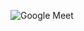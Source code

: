 ![Google Meet](https://img.shields.io/badge/Google%20Meet-00897B?style=for-the-badge&logo=google-meet&logoColor=white)

